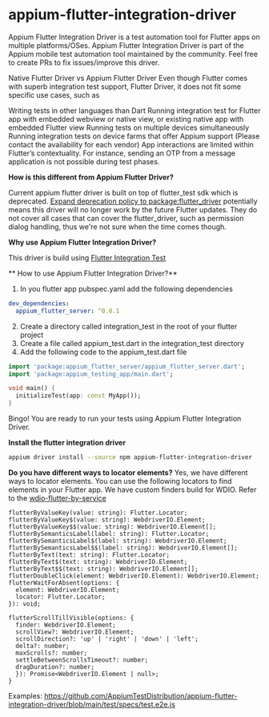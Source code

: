# appium-flutter-integration-driver


Appium Flutter Integration Driver is a test automation tool for Flutter apps on multiple platforms/OSes. Appium Flutter Integration Driver is part of the Appium mobile test automation tool maintained by the community. Feel free to create PRs to fix issues/improve this driver.

Native Flutter Driver vs Appium Flutter Driver
Even though Flutter comes with superb integration test support, Flutter Driver, it does not fit some specific use cases, such as

Writing tests in other languages than Dart
Running integration test for Flutter app with embedded webview or native view, or existing native app with embedded Flutter view
Running tests on multiple devices simultaneously
Running integration tests on device farms that offer Appium support (Please contact the availability for each vendor)
App interactions are limited within Flutter’s contextuality. For instance, sending an OTP from a message application is not possible during test phases.


**How is this different from Appium Flutter Driver?** 

Current appium flutter driver is built on top of flutter_test sdk which is deprecated.  [Expand deprecation policy to package:flutter_driver](https://github.com/flutter/flutter/issues/139249) potentially means this driver will no longer work by the future Flutter updates. They do not cover all cases that can cover the flutter_driver, such as permission dialog handling, thus we're not sure when the time comes though.


**Why use Appium Flutter Integration Driver?**

This driver is build using [Flutter Integration Test](https://docs.flutter.dev/cookbook/testing/integration/introduction) 


** How to use Appium Flutter Integration Driver?**

1. In you flutter app pubspec.yaml add the following dependencies
```yaml
dev_dependencies:
  appium_flutter_server: ^0.0.1
```
2. Create a directory called integration_test in the root of your flutter project
3. Create a file called appium_test.dart in the integration_test directory
4. Add the following code to the appium_test.dart file

```dart
import 'package:appium_flutter_server/appium_flutter_server.dart';
import 'package:appium_testing_app/main.dart';

void main() {
  initializeTest(app: const MyApp());
}
```

Bingo! You are ready to run your tests using Appium Flutter Integration Driver.


**Install the flutter integration driver**

```bash
appium driver install --source npm appium-flutter-integration-driver
```

**Do you have different ways to locator elements?** 
Yes, we have different ways to locator elements. You can use the following locators to find elements in your Flutter app.
We have custom finders build for WDIO. Refer to the [wdio-flutter-by-service](https://www.npmjs.com/package/wdio-flutter-by-service?activeTab=readme)
 
```
flutterByValueKey(value: string): Flutter.Locator;
flutterByValueKey$(value: string): WebdriverIO.Element;
flutterByValueKey$$(value: string): WebdriverIO.Element[];
flutterBySemanticsLabel(label: string): Flutter.Locator;
flutterBySemanticsLabel$(label: string): WebdriverIO.Element;
flutterBySemanticsLabel$$(label: string): WebdriverIO.Element[];
flutterByText(text: string): Flutter.Locator;
flutterByText$(text: string): WebdriverIO.Element;
flutterByText$$(text: string): WebdriverIO.Element[];
flutterDoubleClick(element: WebdriverIO.Element): WebdriverIO.Element;
flutterWaitForAbsent(options: {
  element: WebdriverIO.Element;
  locator: Flutter.Locator;
}): void;

flutterScrollTillVisible(options: {
  finder: WebdriverIO.Element;
  scrollView?: WebdriverIO.Element;
  scrollDirection?: 'up' | 'right' | 'down' | 'left';
  delta?: number;
  maxScrolls?: number;
  settleBetweenScrollsTimeout?: number;
  dragDuration?: number;
  }): Promise<WebdriverIO.Element | null>;
}
```

Examples: https://github.com/AppiumTestDistribution/appium-flutter-integration-driver/blob/main/test/specs/test.e2e.js

